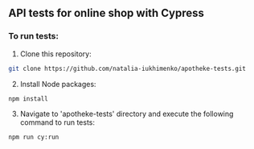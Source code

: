 ## API tests for online shop with Cypress

### To run tests:

1. Clone this repository:
```sh
git clone https://github.com/natalia-iukhimenko/apotheke-tests.git
```

2. Install Node packages:
```sh
npm install
```

3. Navigate to 'apotheke-tests' directory and execute the following command to run tests:
```sh
npm run cy:run
```
